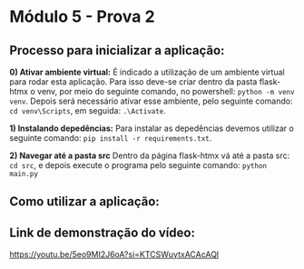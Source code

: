 # Módulo 5 - Prova 2
## Processo para inicializar a aplicação:
**0) Ativar ambiente virtual:**
É indicado a utilização de um ambiente virtual para rodar esta aplicação. Para isso deve-se criar dentro da pasta flask-htmx o venv, por meio do seguinte comando, no powershell:
`python -m venv venv`. Depois será necessário ativar esse ambiente, pelo seguinte comando: `cd venv\Scripts`, em seguida: `.\Activate`.</br>

**1) Instalando depedências:**
Para instalar as depedências devemos utilizar o seguinte comando: `pip install -r requirements.txt`.</br>

**2) Navegar até a pasta src**
Dentro da página flask-htmx vá até a pasta src: `cd src`, e depois execute o programa pelo seguinte comando: `python main.py`</br>

## Como utilizar a aplicação:


## Link de demonstração do vídeo:</br>
https://youtu.be/5eo9MI2J6oA?si=KTCSWuytxACAcAQl


